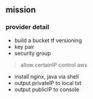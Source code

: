 
## mission
### provider detail 
- build a bucket tf versioning 
- key pair 
- security group   
>allow certainIP control aws 

- install nginx, java via shell 
- output privateIP to local txt 
- output publicIP to console
